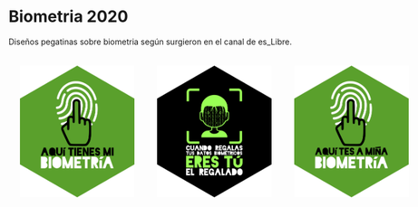 # Biometria 2020

Diseños pegatinas sobre biometria según surgieron en el canal de es_Libre.

<div style="display: flex">
  <img src="https://github.com/galpon/biometria_2022/raw/main/Finales/PNG/bioMod01-ES.png" style="width: 40%; padding: 4%"/>
  <img src="https://github.com/galpon/biometria_2022/raw/main/Finales/PNG/bioMod02-ES.png" style="width: 40%; padding: 4%"/>
  <img src="https://github.com/galpon/biometria_2022/raw/main/Finales/PNG/bioMod01-GA.png" style="width: 40%; padding: 4%"/>
  <img src="https://github.com/galpon/biometria_2022/raw/main/Finales/PNG/bioMod02-GA.png" style="width: 40%; padding: 4%"/>
</div>
